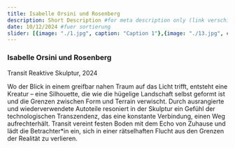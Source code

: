 ```yaml
---
title: Isabelle Orsini und Rosenberg 
description: Short Description #for meta description only (link verschicken etc. nicht auf der seite zu sehen)
date: 10/12/2024 #fuer sortierung
slider: [{image: "./1.jpg", caption: "Caption 1"},{image: "./13.jpg", caption: "Caption 1"},{image: "./15.jpg", caption: "Caption 1"}]
---
```


### Isabelle Orsini und Rosenberg
Transit
Reaktive Skulptur, 2024 

Wo der Blick in einem greifbar nahen Traum auf das Licht trifft, entsteht eine Kreatur – eine Silhouette, die wie die hügelige Landschaft selbst geformt ist und die Grenzen zwischen Form und Terrain verwischt. Durch ausrangierte und wiederverwendete Autoteile resoniert in der Skulptur ein Gefühl der technologischen Transzendenz, das eine konstante Verbindung, einen Weg aufrechterhält. Transit vereint festen Boden mit dem Echo von Zuhause und lädt die Betrachter*in ein, sich in einer rätselhaften Flucht aus den Grenzen der Realität zu verlieren.